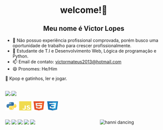 <h1 align="center">welcome!🍡</h1>
<h2 align="center">Meu nome é Victor Lopes</h2>

- 🍨 Não possuo experiência profissional comprovada, porém busco uma oportunidade de trabalho para crescer
profissionalmente.
- 🌱 Estudante de T.I e Desenvolvimento Web, Lógica de programação e Python.
- 📫 Email de contato: victormateus2013@hotmail.com
- 😄 Pronomes: He/Him
<p> 💬 Kpop e gatinhos, ler e jogar.</p>

##

<a href="https://github.com/floppinho">
  <img align="center" src="https://github-readme-stats.vercel.app/api?username=floppinho&show_icons=true&theme=tokyonight"/>
</a>
<a href="https://github.com/floppinho">
  <img align="center" src="https://github-readme-stats.vercel.app/api/top-langs/?username=floppinho&hide_progress=true&theme=tokyonight"/>
</a>


<div style="display: inline_block"><br>
  <img align="center" alt="lop-Python" height="30" width="40" src="https://raw.githubusercontent.com/devicons/devicon/master/icons/python/python-original.svg">
  <img align="center" alt="lop-Js" height="30" width="40" src="https://raw.githubusercontent.com/devicons/devicon/master/icons/javascript/javascript-plain.svg">
  <img align="center" alt="lop-HTML" height="30" width="40" src="https://raw.githubusercontent.com/devicons/devicon/master/icons/html5/html5-original.svg">
  <img align="center" alt="lop-CSS" height="30" width="40" src="https://raw.githubusercontent.com/devicons/devicon/master/icons/css3/css3-original.svg">
</div>

##

<div> 
  <a href="https://www.instagram.com/vi._.ttto/" target="_blank"><img src="https://img.shields.io/badge/-Instagram-%23E4405F?style=for-the-badge&logo=instagram&logoColor=white" target="_blank"></a>
  <a href="https://www.twitch.tv/amendoinsz" target="_blank"><img src="https://img.shields.io/badge/Twitch-9146FF?style=for-the-badge&logo=twitch&logoColor=white" target="_blank"></a>
  <a href = "mailto:victormateus2013@hotmail.com"><img src="https://img.shields.io/badge/-mail-%23333?style=for-the-badge&logo=gmail&logoColor=white" target="_blank"></a>
  <a href="https://www.linkedin.com/in/victor-lopes-7a71b0274/" target="_blank"><img src="https://img.shields.io/badge/-LinkedIn-%230077B5?style=for-the-badge&logo=linkedin&logoColor=white" target="_blank"></a>
  <a href="https://www.freecodecamp.org/portuguese/lopinho" target="_blank"><img src="https://img.shields.io/badge/Freecodecamp-%230A0A23?style=for-the-badge&logo=freecodecamp" target="_blank"></a>
  
<img src="https://github.com/user-attachments/assets/4d775d57-34bc-413a-b819-eefbd90c1a81" alt="hanni dancing" align="right" height="150" width="200" >

  </div>
  
##
